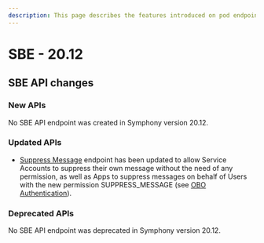 ```yaml
---
description: This page describes the features introduced on pod endpoints in SBE 20.12
---
```


# SBE - 20.12

## SBE API changes

### **New APIs**

No SBE API endpoint was created in Symphony version 20.12.

### **Updated APIs**

* [Suppress Message](https://developers.symphony.com/restapi/v20.12/reference#suppress-message) endpoint has been updated to allow Service Accounts to suppress their own message without the need of any permission, as well as Apps to suppress messages on behalf of Users with the new permission SUPPRESS\_MESSAGE (see [OBO Authentication](../../../building-extension-applications-on-symphony/app-authentication/obo-authentication.md)).

### **Deprecated APIs**

No SBE API endpoint was deprecated in Symphony version 20.12.

